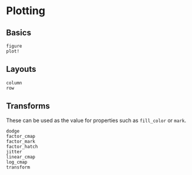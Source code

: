 # Plotting

## Basics

```@docs
figure
plot!
```

## Layouts

```@docs
column
row
```

## Transforms

These can be used as the value for properties such as `fill_color` or `mark`.

```@docs
dodge
factor_cmap
factor_mark
factor_hatch
jitter
linear_cmap
log_cmap
transform
```
